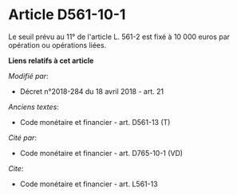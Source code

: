 # Article D561-10-1

Le seuil prévu au 11° de l'article L. 561-2 est fixé à 10 000 euros par opération ou opérations liées.

**Liens relatifs à cet article**

_Modifié par_:

  - Décret n°2018-284 du 18 avril 2018 - art. 21

_Anciens textes_:

  - Code monétaire et financier - art. D561-13 (T)

_Cité par_:

  - Code monétaire et financier - art. D765-10-1 (VD)

_Cite_:

  - Code monétaire et financier - art. L561-13
